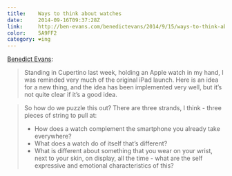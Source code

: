 ```yaml
---
title:    Ways to think about watches
date:     2014-09-16T09:37:28Z
link:     http://ben-evans.com/benedictevans/2014/9/15/ways-to-think-about-watches
color:    5A9FF2
category: ❤ing
---
```


[Benedict Evans](http://ben-evans.com/benedictevans/2014/9/15/ways-to-think-about-watches):

> Standing in Cupertino last week, holding an Apple watch in my hand, I was
> reminded very much of the original iPad launch. Here is an idea for a new
> thing, and the idea has been implemented very well, but it’s not quite clear
> if it’s a good idea. 

> So how do we puzzle this out? There are three strands, I think - three pieces
> of string to pull at:
>
> - How does a watch complement the smartphone you already take everywhere?
> - What does a watch do of itself that’s different?
> - What is different about something that you wear on your wrist, next to your
> skin, on display, all the time - what are the self expressive and emotional
> characteristics of this? 
